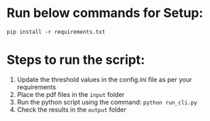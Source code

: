# Run below commands for Setup:
`pip install -r requirements.txt`

# Steps to run the script:
1. Update the threshold values in the config.ini file as per your requirements
2. Place the pdf files in the `input` folder
3. Run the python script using the command: `python run_cli.py`
4. Check the results in the `output` folder
